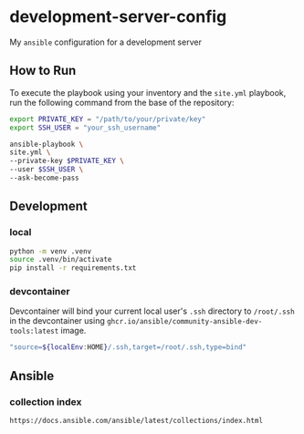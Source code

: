 # development-server-config

My `ansible` configuration for a development server

## How to Run

To execute the playbook using your inventory and the `site.yml` playbook, run the following command from the base of the repository:

```sh
export PRIVATE_KEY = "/path/to/your/private/key"
export SSH_USER = "your_ssh_username"

ansible-playbook \
site.yml \
--private-key $PRIVATE_KEY \
--user $SSH_USER \
--ask-become-pass
```

## Development

### local

```sh
python -m venv .venv
source .venv/bin/activate
pip install -r requirements.txt
```

### devcontainer

Devcontainer will bind your current local user's `.ssh` directory to `/root/.ssh` in the devcontainer using `ghcr.io/ansible/community-ansible-dev-tools:latest` image.

```sh
"source=${localEnv:HOME}/.ssh,target=/root/.ssh,type=bind"
```

## Ansible

### collection index

`https://docs.ansible.com/ansible/latest/collections/index.html`
